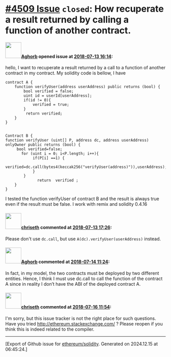 # [\#4509 Issue](https://github.com/ethereum/solidity/issues/4509) `closed`: How recuperate a result returned by calling a function of another contract.

#### <img src="https://avatars.githubusercontent.com/u/41201972?v=4" width="50">[Aghorb](https://github.com/Aghorb) opened issue at [2018-07-13 16:14](https://github.com/ethereum/solidity/issues/4509):

hello,
I want to recuperate a result returned by a call to a function of another contract in my contract.
My solidity code is bellow, I have 

```
contract A {
    function verifyUser(address userAddress) public returns (bool) {
        bool verified = false;
        uint id = userId[userAddress];
        if(id != 0){
            verified = true;
        }
         return verified;
    }
}


Contract B {
function verifyUser (uint[] P, address dc, address userAddress) onlyOwner public returns (bool) {
     bool verified=false;
       for (uint i = 0; i<P.length; i++){
            if(P[i] ==1) {
                verified=dc.call(bytes4(keccak256("verifyUser(address)")),userAddress);
            }     
        }        
              return  verified ;
    }
}
```
I tested the function verifyUser of contract B and the result is always true even if the result must be false.
I work with remix  and solidity 0.4.16


#### <img src="https://avatars.githubusercontent.com/u/9073706?v=4" width="50">[chriseth](https://github.com/chriseth) commented at [2018-07-13 17:26](https://github.com/ethereum/solidity/issues/4509#issuecomment-404899727):

Please don't use `dc.call`, but use `A(dc).verifyUser(userAddress)` instead.

#### <img src="https://avatars.githubusercontent.com/u/41201972?v=4" width="50">[Aghorb](https://github.com/Aghorb) commented at [2018-07-14 11:24](https://github.com/ethereum/solidity/issues/4509#issuecomment-405016898):

In fact, in my model, the two contracts must be deployed by two different entities. Hence, I think I must use dc.call to call the function of the contract A since in reality I don’t have the ABI of the deployed contract A.

#### <img src="https://avatars.githubusercontent.com/u/9073706?v=4" width="50">[chriseth](https://github.com/chriseth) commented at [2018-07-16 11:54](https://github.com/ethereum/solidity/issues/4509#issuecomment-405223288):

I'm sorry, but this issue tracker is not the right place for such questions. Have you tried http://ethereum.stackexchange.com/ ? Please reopen if you think this is indeed related to the compiler.


-------------------------------------------------------------------------------



[Export of Github issue for [ethereum/solidity](https://github.com/ethereum/solidity). Generated on 2024.12.15 at 06:45:24.]
